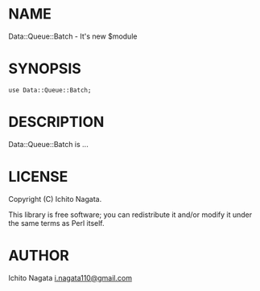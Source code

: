 # NAME

Data::Queue::Batch - It's new $module

# SYNOPSIS

    use Data::Queue::Batch;

# DESCRIPTION

Data::Queue::Batch is ...

# LICENSE

Copyright (C) Ichito Nagata.

This library is free software; you can redistribute it and/or modify
it under the same terms as Perl itself.

# AUTHOR

Ichito Nagata <i.nagata110@gmail.com>
